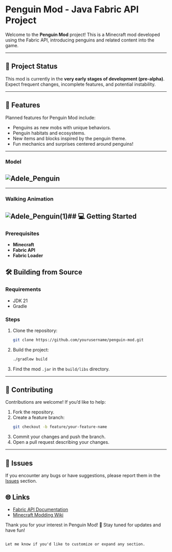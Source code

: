 
# Penguin Mod - Java Fabric API Project  

Welcome to the **Penguin Mod** project! This is a Minecraft mod developed using the Fabric API, introducing penguins and related content into the game.  

---

## 🚧 **Project Status**  
This mod is currently in the **very early stages of development (pre-alpha)**. Expect frequent changes, incomplete features, and potential instability.  

---

## 🐧 **Features**  
Planned features for Penguin Mod include:  
- Penguins as new mobs with unique behaviors.  
- Penguin habitats and ecosystems.  
- New items and blocks inspired by the penguin theme.  
- Fun mechanics and surprises centered around penguins!  

---
### Model 
![Adele_Penguin](https://github.com/user-attachments/assets/13f55e22-b371-4891-a3b6-957ae9d60cee)
---
---
### Walking Animation
![Adele_Penguin(1)](https://github.com/user-attachments/assets/f6b6e93c-049e-4821-87c0-e4ad2c7ad432)## 💻 **Getting Started**  
---
### Prerequisites  
- **Minecraft**
- **Fabric API** 
- **Fabric Loader**  



## 🛠️ **Building from Source**  

### Requirements  
- JDK 21 
- Gradle  

### Steps  
1. Clone the repository:  
   ```bash  
   git clone https://github.com/yourusername/penguin-mod.git  
   ```  
2. Build the project:  
   ```bash  
   ./gradlew build  
   ```  
3. Find the mod `.jar` in the `build/libs` directory.  

---

## 🤝 **Contributing**  
Contributions are welcome! If you’d like to help:  
1. Fork the repository.  
2. Create a feature branch:  
   ```bash  
   git checkout -b feature/your-feature-name  
   ```  
3. Commit your changes and push the branch.  
4. Open a pull request describing your changes.  

---

## 🐛 **Issues**  
If you encounter any bugs or have suggestions, please report them in the [Issues](https://github.com/PSB1234/Penguin_Mod/issues) section.  



## 🌐 **Links**  
- [Fabric API Documentation](https://fabricmc.net/)  
- [Minecraft Modding Wiki](https://minecraft.fandom.com/wiki/Mods)  

Thank you for your interest in Penguin Mod! 🐧 Stay tuned for updates and have fun!  
```  

Let me know if you'd like to customize or expand any section.
